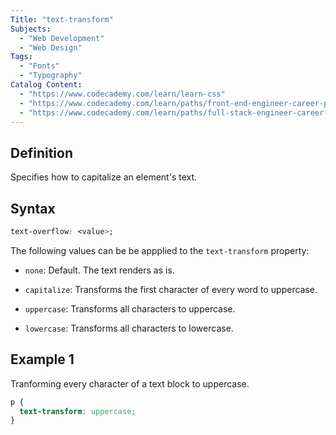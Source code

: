 ```yaml
---
Title: "text-transform"
Subjects:
  - "Web Development"
  - "Web Design"
Tags:
  - "Fonts"
  - "Typography"
Catalog Content:
  - "https://www.codecademy.com/learn/learn-css"
  - "https://www.codecademy.com/learn/paths/front-end-engineer-career-path"
  - "https://www.codecademy.com/learn/paths/full-stack-engineer-career-path"
---
```


## Definition 

Specifies how to capitalize an element's text. 

## Syntax

```css
text-overflow: <value>;
```

The following values can be be appplied to the `text-transform` property:

- `none`: Default. The text renders as is.

- `capitalize`: Transforms the first character of every word to uppercase. 

- `uppercase`: Transforms all characters to uppercase.

- `lowercase`: Transforms all characters to lowercase.

## Example 1

Tranforming every character of a text block to uppercase.

```css
p {
  text-transform: uppercase; 
}
```